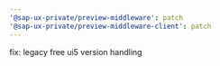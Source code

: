 ```yaml
---
'@sap-ux-private/preview-middleware': patch
'@sap-ux-private/preview-middleware-client': patch
---
```


fix: legacy free ui5 version handling
